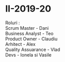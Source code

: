 # II-2019-20

Roluri : <br/>
Scrum Master - Dani <br/>
Business Analyst - Teo <br/>
Product Owner - Claudiu <br/>
Arhitect - Alex <br/>
Quality Assuarance - Vlad <br/>
Devs - Ionela si Vasile
